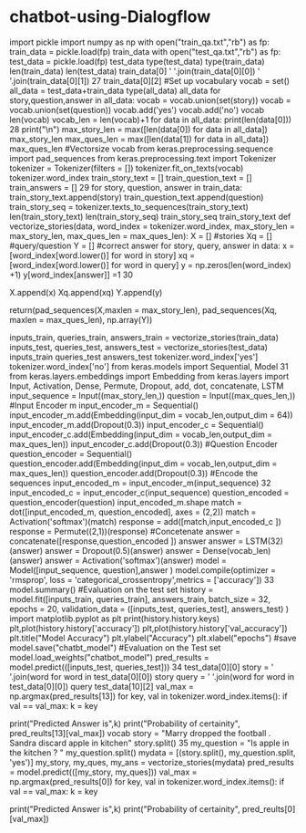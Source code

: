# chatbot-using-Dialogflow
import pickle
import numpy as np
with open("train_qa.txt","rb") as fp:
 train_data = pickle.load(fp)
train_data
with open("test_qa.txt","rb") as fp:
 test_data = pickle.load(fp)
test_data
type(test_data)
type(train_data)
len(train_data)
len(test_data)
train_data[0]
' '.join(train_data[0][0])
' '.join(train_data[0][1])
27
train_data[0][2]
#Set up vocabulary
vocab = set()
all_data = test_data+train_data
type(all_data)
all_data
for story,question,answer in all_data:
 vocab = vocab.union(set(story))
 vocab = vocab.union(set(question))
vocab.add('yes')
vocab.add('no')
vocab
len(vocab)
vocab_len = len(vocab)+1
for data in all_data:
 print(len(data[0]))
28
 print("\n")
max_story_len = max([len(data[0]) for data in all_data])
max_story_len
max_ques_len = max([len(data[1]) for data in all_data])
max_ques_len
#Vectorsize
vocab
from keras.preprocessing.sequence import pad_sequences
from keras.preprocessing.text import Tokenizer
tokenizer = Tokenizer(filters = [])
tokenizer.fit_on_texts(vocab)
tokenizer.word_index
train_story_text = []
train_question_text = []
train_answers = []
29
for story, question, answer in train_data:
 train_story_text.append(story)
 train_question_text.append(question)
train_story_seq = tokenizer.texts_to_sequences(train_story_text)
len(train_story_text)
len(train_story_seq)
train_story_seq
train_story_text
def vectorize_stories(data, word_index = tokenizer.word_index,
 max_story_len = max_story_len, max_ques_len = max_ques_len):
 X = [] #stories
 Xq = [] #query/question
 Y = [] #correct answer
 for story, query, answer in data:
 x = [word_index[word.lower()] for word in story]
 xq = [word_index[word.lower()] for word in query]
 y = np.zeros(len(word_index) +1)
 y[word_index[answer]] =1
30
 
 X.append(x)
 Xq.append(xq)
 Y.append(y)
 
 return(pad_sequences(X,maxlen = max_story_len),
 pad_sequences(Xq, maxlen = max_ques_len),
 np.array(Y))
 
 
inputs_train, queries_train, answers_train = vectorize_stories(train_data)
inputs_test, queries_test, answers_test = vectorize_stories(test_data)
inputs_train
queries_test
answers_test
tokenizer.word_index['yes']
tokenizer.word_index['no']
from keras.models import Sequential, Model
31
from keras.layers.embeddings import Embedding
from keras.layers import Input, Activation, Dense, Permute, Dropout, add, dot, 
concatenate, LSTM
input_sequence = Input((max_story_len,))
question = Input((max_ques_len,))
#Input Encoder m
input_encoder_m = Sequential()
input_encoder_m.add(Embedding(input_dim = vocab_len,output_dim = 64))
input_encoder_m.add(Dropout(0.3))
input_encoder_c = Sequential()
input_encoder_c.add(Embedding(input_dim = vocab_len,output_dim = 
max_ques_len))
input_encoder_c.add(Dropout(0.3))
#Question Encoder
question_encoder = Sequential()
question_encoder.add(Embedding(input_dim = vocab_len,output_dim = 
max_ques_len))
question_encoder.add(Dropout(0.3))
#Encode the sequences
input_encoded_m = input_encoder_m(input_sequence)
32
input_encoded_c = input_encoder_c(input_sequence)
question_encoded = question_encoder(question)
input_encoded_m.shape
match = dot([input_encoded_m, question_encoded], axes = (2,2))
match = Activation('softmax')(match)
response = add([match,input_encoded_c ])
response = Permute((2,1))(response)
#Concetenate
answer = concatenate([response,question_encoded ])
answer
answer = LSTM(32)(answer)
answer = Dropout(0.5)(answer)
answer = Dense(vocab_len)(answer)
answer = Activation('softmax')(answer)
model = Model([input_sequence, question],answer )
model.compile(optimizer = 'rmsprop', loss = 'categorical_crossentropy',metrics = 
['accuracy'])
33
model.summary()
#Evaluation on the test set
history = model.fit([inputs_train, queries_train], answers_train, 
 batch_size = 32, epochs = 20, 
 validation_data = ([inputs_test, queries_test], answers_test)
 )
import matplotlib.pyplot as plt
print(history.history.keys)
plt,plot(history.history['accuracy'])
plt,plot(history.history['val_accuracy'])
plt.title("Model Accuracy")
plt.ylabel("Accuracy")
plt.xlabel("epochs")
#save
model.save("chatbt_model")
#Evaluation on the Test set
model.load_weights("chatbot_model")
pred_results = model.predict(([inputs_test, queries_test]))
34
test_data[0][0]
story = ' '.join(word for word in test_data[0][0])
story
query = ' '.join(word for word in test_data[0][0])
query
test_data[10][2]
val_max = np.argmax(pred_results[13])
for key, val in tokenizer.word_index.items():
 if val == val_max:
 k = key
 
print("Predicted Answer is",k)
print("Probability of certainity", pred_reults[13][val_max])
vocab
story = "Marry dropped the football . Sandra discard apple in kitchen"
story.split()
35
my_question = "Is apple in the kitchen ? "
my_question.split()
mydata = [(story.split(), my_question.split, 'yes')]
my_story, my_ques, my_ans = vectorize_stories(mydata)
pred_results = model.predict(([my_story, my_ques]))
val_max = np.argmax(pred_results[0])
for key, val in tokenizer.word_index.items():
 if val == val_max:
 k = key
 
print("Predicted Answer is",k)
print("Probability of certainity", pred_reults[0][val_max])
